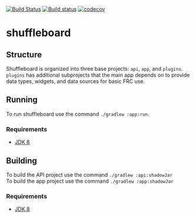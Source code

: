 [![Build Status](https://travis-ci.org/wpilibsuite/shuffleboard.svg?branch=master)](https://travis-ci.org/wpilibsuite/shuffleboard)
[![Build status](https://ci.appveyor.com/api/projects/status/auljw926o10sea4w/branch/master?svg=true)](https://ci.appveyor.com/project/AustinShalit/shuffleboard/branch/master)
[![codecov](https://codecov.io/gh/wpilibsuite/shuffleboard/branch/master/graph/badge.svg)](https://codecov.io/gh/wpilibsuite/shuffleboard)

# shuffleboard


## Structure

Shuffleboard is organized into three base projects: `api`, `app`, and `plugins`. `plugins` has additional
subprojects that the main app depends on to provide data types, widgets, and data sources for basic FRC use.

## Running

To run shuffleboard use the command `./gradlew :app:run`.

### Requirements
- [JDK 8](http://www.oracle.com/technetwork/java/javase/downloads/index.html)

## Building

To build the API project use the command `./gradlew :api:shadowJar`  
To build the app project use the command `./gradlew :app:shadowJar`

### Requirements
- [JDK 8](http://www.oracle.com/technetwork/java/javase/downloads/index.html)
